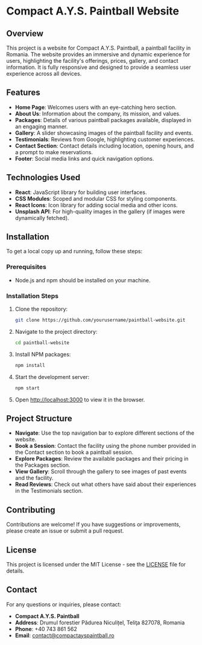 # Compact A.Y.S. Paintball Website

## Overview

This project is a website for Compact A.Y.S. Paintball, a paintball facility in Romania. The website provides an immersive and dynamic experience for users, highlighting the facility's offerings, prices, gallery, and contact information. It is fully responsive and designed to provide a seamless user experience across all devices.

## Features

- **Home Page**: Welcomes users with an eye-catching hero section.
- **About Us**: Information about the company, its mission, and values.
- **Packages**: Details of various paintball packages available, displayed in an engaging manner.
- **Gallery**: A slider showcasing images of the paintball facility and events.
- **Testimonials**: Reviews from Google, highlighting customer experiences.
- **Contact Section**: Contact details including location, opening hours, and a prompt to make reservations.
- **Footer**: Social media links and quick navigation options.

## Technologies Used

- **React**: JavaScript library for building user interfaces.
- **CSS Modules**: Scoped and modular CSS for styling components.
- **React Icons**: Icon library for adding social media and other icons.
- **Unsplash API**: For high-quality images in the gallery (if images were dynamically fetched).

## Installation

To get a local copy up and running, follow these steps:

### Prerequisites

- Node.js and npm should be installed on your machine.

### Installation Steps

1. Clone the repository:
   ```sh
   git clone https://github.com/yourusername/paintball-website.git
   ```
2. Navigate to the project directory:
   ```sh
   cd paintball-website
   ```
3. Install NPM packages:
   ```sh
   npm install
   ```
4. Start the development server:
   ```sh
   npm start
   ```
5. Open [http://localhost:3000](http://localhost:3000) to view it in the browser.

## Project Structure

- **Navigate**: Use the top navigation bar to explore different sections of the website.
- **Book a Session**: Contact the facility using the phone number provided in the Contact section to book a paintball session.
- **Explore Packages**: Review the available packages and their pricing in the Packages section.
- **View Gallery**: Scroll through the gallery to see images of past events and the facility.
- **Read Reviews**: Check out what others have said about their experiences in the Testimonials section.

## Contributing

Contributions are welcome! If you have suggestions or improvements, please create an issue or submit a pull request.

## License

This project is licensed under the MIT License - see the [LICENSE](LICENSE) file for details.

## Contact

For any questions or inquiries, please contact:

- **Compact A.Y.S. Paintball**
- **Address**: Drumul forestier Pădurea Niculițel, Teliţa 827078, Romania
- **Phone**: +40 743 861 562
- **Email**: contact@compactayspaintball.ro
